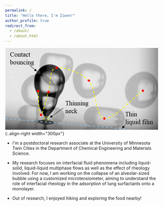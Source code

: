 ```yaml
---
permalink: /
title: "Hello there, I'm Ziwen!"
author_profile: true
redirect_from: 
  - /about/
  - /about.html
---
```


![Contact bouncing cascad](/images/Contact_bouncing.png){:.align-right width="300px"}
* I'm a postdoctoral research associate at the University of Minnesota Twin Cities in the Department of Chemical Engineering and Materials Science.

* My research focuses on interfacial fluid phenomena including liquid-solid, liquid-liquid multiphase flows as well as the effect of rheology involved. For now, I am working on the collapse of an alveolar-sized bubble using a customized microtensiometer, aiming to understand the role of interfacial rheology in the adsorption of lung surfactants onto a monolayer.

* Out of research, I enjoyed hiking and exploring the food nearby!
